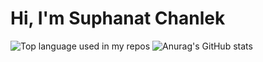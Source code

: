 # Hi, I'm Suphanat Chanlek

 <img width="" src="https://github-readme-stats.vercel.app/api/top-langs/?username=suphanatchanlek30&layout=compact&hide_title=1&card_width=300" alt="Top language used in my repos" />  ![Anurag's GitHub stats](https://github-readme-stats.vercel.app/api?username=suphanatchanlek30&theme=github_dark&show_icons=true)



